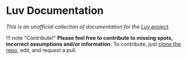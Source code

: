 # Luv Documentation

_This is an unofficial collection of documentation for the [Luv project](https://github.com/luvit/luv)._

!!! note "Contribute!"
    __Please feel free to contribute to missing spots, incorrect assumptions and/or information.__
    To contribute, just [clone the repo](https://github.com/develephant/luv-docs), edit, and request a pull.
